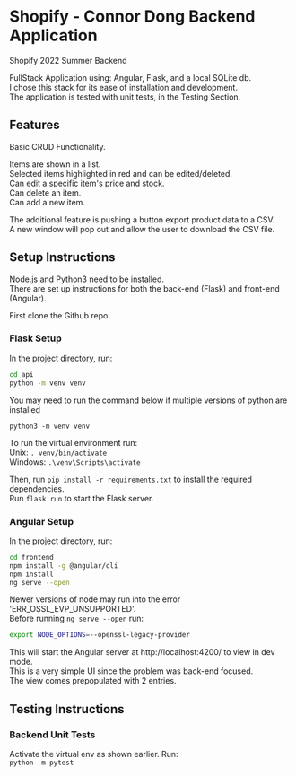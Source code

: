 # Shopify - Connor Dong Backend Application
Shopify 2022 Summer Backend

FullStack Application using: Angular, Flask, and a local SQLite db.  
I chose this stack for its ease of installation and development.   
The application is tested with unit tests, in the Testing Section.


## Features
Basic CRUD Functionality.  

Items are shown in a list.   
Selected items highlighted in red and can be edited/deleted.  
Can edit a specific item's price and stock.   
Can delete an item.  
Can add a new item. 

The additional feature is pushing a button export product data to a CSV.  
A new window will pop out and allow the user to download the CSV file. 

## Setup Instructions
Node.js and Python3 need to be installed.  
There are set up instructions for both the back-end (Flask) and front-end (Angular).

First clone the Github repo.  
### Flask Setup
In the project directory, run:  
```bash
cd api
python -m venv venv 
```
You may need to run the command below if multiple versions of python are installed
``` 
python3 -m venv venv 
```  
To run the virtual environment run:  
Unix:
`. venv/bin/activate`  
Windows:
`.\venv\Scripts\activate`  

Then, run `pip install -r requirements.txt` to install the required dependencies.  
Run `flask run` to start the Flask server.

### Angular Setup
In the project directory, run:
```bash
cd frontend
npm install -g @angular/cli
npm install
ng serve --open
```

Newer versions of node may run into the error 'ERR_OSSL_EVP_UNSUPPORTED'.  
Before running  ```ng serve --open``` run:
```bash
export NODE_OPTIONS=--openssl-legacy-provider
```
This will start the Angular server at http://localhost:4200/ to view in dev mode.  
This is a very simple UI since the problem was back-end focused.  
The view comes prepopulated with 2 entries.


## Testing Instructions
### Backend Unit Tests
Activate the virtual env as shown earlier. 
Run:  
`python -m pytest`
